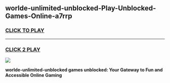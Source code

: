 
## worlde-unlimited-unblocked-Play-Unblocked-Games-Online-a7rrp
<h3>
<a href="https://premium76.site?title=worlde-unlimited-unblocked&ref=25A">CLICK TO PLAY</a></h3>
<hr>

<h3>
<a href="https://premium76.site?title=worlde-unlimited-unblocked&ref=25A">CLICK 2 PLAY</a>
  
</h3>

<a href="https://premium76.site?title=worlde-unlimited-unblocked&ref=25A"><img src="https://clearcache.store/games.png"></a>


**worlde-unlimited-unblocked games unblocked: Your Gateway to Fun and Accessible Online Gaming**
